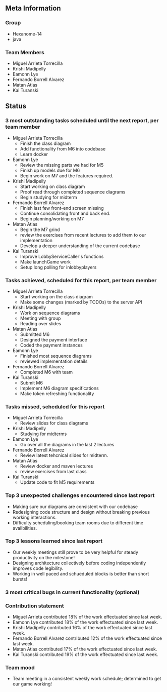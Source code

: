 ## Meta Information

### Group

- Hexanome-14
- java

### Team Members

- Miguel Arrieta Torrecilla
- Krishi Madipelly
- Eamonn Lye
- Fernando Borrell Alvarez
- Matan Atlas
- Kai Turanski

## Status

### 3 most outstanding tasks scheduled until the next report, per team member

- Miguel Arrieta Torrecilla
  - Finish the class diagram
  - Add functionality from M6 into codebase
  - Learn docker
- Eamonn Lye
  - Review the missing parts we had for M5
  - Finish up models due for M6
  - Begin work on M7 and the features required.
- Krishi Madipelly
  - Start working on class diagram
  - Proof read through completed sequence diagrams
  - Begin studying for midterm 
- Fernando Borrell Alvarez
  - Finish last few front-end screen missing
  - Continue consolidating front and back end.
  - Begin planning/working on M7
- Matan Atlas
  - Begin the M7 grind
  - review the exercises from recent lectures to add them to our implementation
  - Develop a deeper understanding of the current codebase
- Kai Turanski
  - Improve LobbyServiceCaller's functions
  - Make launchGame work
  - Setup long polling for inlobbyplayers

### Tasks achieved, scheduled for this report, per team member

- Miguel Arrieta Torrecilla
  - Start working on the class diagram
  - Make some changes (marked by TODOs) to the server API
- Krishi Madipelly
  - Work on sequence diagrams
  - Meeting with group
  - Reading over slides 
- Matan Atlas
  - Submitted M6
  - Designed the payment interface
  - Coded the payment instances 
- Eamonn Lye
  - Finished most sequence diagrams
  - reviewed implementation details
- Fernando Borrell Alvarez
  - Completed M6 with team
- Kai Turanski
  - Submit M6
  - Implement M6 diagram specifications
  - Make token refreshing functionality

### Tasks missed, scheduled for this report

- Miguel Arrieta Torrecilla
  - Review slides for class diagrams
- Krishi Madipelly
  - Studying for midterms
- Eamonn Lye
  - Go over all the diagrams in the last 2 lectures
- Fernando Borrell Alvarez
  - Review latest tehcnical slides for midterm.
- Matan Atlas
  - Review docker and maven lectures
  - review exercises from last class
- Kai Turanski
  - Update code to fit M5 requirements

### Top 3 unexpected challenges encountered since last report

- Making sure our diagrams are consistent with our codebase
- Redesigning code structure and design without breaking previous working interactions.
- Difficulty scheduling/booking team rooms due to different time availbilities.

### Top 3 lessons learned since last report

- Our weekly meetings still prove to be very helpful for steady productivity on the milestone!
- Designing architecture collectively before coding independently improves code legibility.
- Working in well paced and schueduled blocks is better than short bursts!

### 3 most critical bugs in current functionality (optional)

### Contribution statement

- Miguel Arrieta contributed 18% of the work effectuated since last week.
- Eamonn Lye contributed 18% of the work effectuated since last week.
- Krishi Madipelly contributed 16% of the work effectuated since last week.
- Fernando Borrell Alvarez contributed 12% of the work effectuated since last week.
- Matan Atlas contributed 17% of the work effectuated since last week.
- Kai Turanski contributed 19% of the work effectuated since last week.

### Team mood

- Team meeting in a consistent weekly work schedule; determined to get our game working! 
